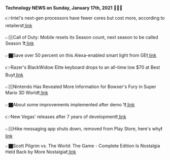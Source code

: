 <b>Technology NEWS on Sunday, January 17th, 2021</b> 📡📡📡 

👉Intel's next-gen processors have fewer cores but cost more, according to retailers❗️<a href='https://techblock.club/?p=9531'> link</a>

👉🏽Call of Duty: Mobile resets its Season count, next season to be called Season 1❗️<a href='https://techblock.club/?p=9533'> link</a>

👉🏿Save over 50 percent on this Alexa-enabled smart light from GE❗️<a href='https://techblock.club/?p=9535'> link</a>

👉Razer's BlackWidow Elite keyboard drops to an all-time low $70 at Best Buy❗️<a href='https://techblock.club/?p=9537'> link</a>

👉🏽Nintendo Has Revealed More Information for Bowser's Fury in Super Mario 3D World❗️<a href='https://techblock.club/?p=9539'> link</a>

👉🏿About some improvements implemented after demo 1❗️<a href='https://techblock.club/?p=9541'> link</a>

👉New Vegas' releases after 7 years of development❗️<a href='https://techblock.club/?p=9543'> link</a>

👉🏽Hike messaging app shuts down, removed from Play Store, here's why❗️<a href='https://techblock.club/?p=9545'> link</a>

👉🏿Scott Pilgrim vs. The World: The Game - Complete Edition Is Nostalgia Held Back by More Nostalgia❗️<a href='https://techblock.club/?p=9547'> link</a>

